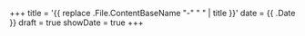 +++
title = '{{ replace .File.ContentBaseName "-" " " | title }}'
date = {{ .Date }}
draft = true
showDate = true
+++
